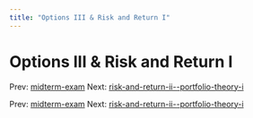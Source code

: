 ```yaml
---
title: "Options III & Risk and Return I"
---
```


# Options III & Risk and Return I

Prev: [midterm-exam](midterm-exam.md)
Next: [risk-and-return-ii--portfolio-theory-i](risk-and-return-ii--portfolio-theory-i.md)

Prev: [midterm-exam](midterm-exam.md)
Next: [risk-and-return-ii--portfolio-theory-i](risk-and-return-ii--portfolio-theory-i.md)
